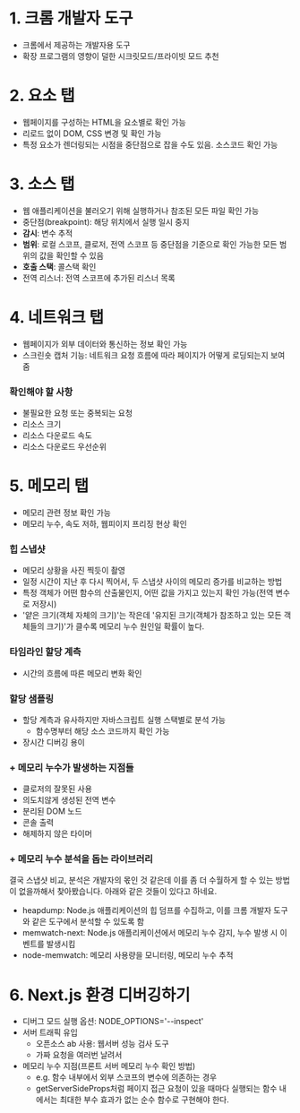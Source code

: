 # 1. 크롬 개발자 도구

- 크롬에서 제공하는 개발자용 도구
- 확장 프로그램의 영향이 덜한 시크릿모드/프라이빗 모드 추천

# 2. 요소 탭

- 웹페이지를 구성하는 HTML을 요소별로 확인 가능
- 리로드 없이 DOM, CSS 변경 및 확인 가능
- 특정 요소가 렌더링되는 시점을 중단점으로 잡을 수도 있음. 소스코드 확인 가능

# 3. 소스 탭

- 웹 애플리케이션을 불러오기 위해 실행하거나 참조된 모든 파일 확인 가능
- 중단점(breakpoint): 해당 위치에서 실행 일시 중지
- **감시**: 변수 추적
- **범위**: 로컬 스코프, 클로저, 전역 스코프 등 중단점을 기준으로 확인 가능한 모든 범위의 값을 확인할 수 있음
- **호출 스택**: 콜스택 확인
- 전역 리스너: 전역 스코프에 추가된 리스너 목록

# 4. 네트워크 탭

- 웹페이지가 외부 데이터와 통신하는 정보 확인 가능
- 스크린숏 캡처 기능: 네트워크 요청 흐름에 따라 페이지가 어떻게 로딩되는지 보여줌

### 확인해야 할 사항

- 불필요한 요청 또는 중복되는 요청
- 리소스 크기
- 리소스 다운로드 속도
- 리소스 다운로드 우선순위

# 5. **메모리 탭**

- 메모리 관련 정보 확인 가능
- 메모리 누수, 속도 저하, 웹피이지 프리징 현상 확인

### 힙 스냅샷

- 메모리 상황을 사진 찍듯이 촬영
- 일정 시간이 지난 후 다시 찍어서, 두 스냅샷 사이의 메모리 증가를 비교하는 방법
- 특정 객체가 어떤 함수의 산출물인지, 어떤 값을 가지고 있는지 확인 가능(전역 변수로 저장시)
- '얕은 크기(객체 자체의 크기)'는 작은데 '유지된 크기(객체가 참조하고 있는 모든 객체들의 크기)'가 클수록 메모리 누수 원인일 확률이 높다.

### 타임라인 할당 계측

- 시간의 흐름에 따른 메모리 변화 확인

### 할당 샘플링

- 할당 계측과 유사하지만 자바스크립트 실행 스택별로 분석 가능
  - 함수명부터 해당 소스 코드까지 확인 가능
- 장시간 디버깅 용이

### + 메모리 누수가 발생하는 지점들

- 클로저의 잘못된 사용
- 의도치않게 생성된 전역 변수
- 분리된 DOM 노드
- 콘솔 출력
- 해제하지 않은 타이머

### + 메모리 누수 분석을 돕는 라이브러리

결국 스냅샷 비교, 분석은 개발자의 몫인 것 같은데 이를 좀 더 수월하게 할 수 있는 방법이 없을까해서 찾아봤습니다. 아래와 같은 것들이 있다고 하네요.

- heapdump: Node.js 애플리케이션의 힙 덤프를 수집하고, 이를 크롬 개발자 도구와 같은 도구에서 분석할 수 있도록 함
- memwatch-next: Node.js 애플리케이션에서 메모리 누수 감지, 누수 발생 시 이벤트를 발생시킴
- node-memwatch: 메모리 사용량을 모니터링, 메모리 누수 추적

# 6. **Next.js 환경 디버깅하기**

- 디버그 모드 실행 옵션: NODE_OPTIONS='--inspect'
- 서버 트래픽 유입
  - 오픈소스 ab 사용: 웹서버 성능 검사 도구
  - 가짜 요청을 여러번 날려서
- 메모리 누수 지점(프론트 서버 메모리 누수 확인 방법)
  - e.g. 함수 내부에서 외부 스코프의 변수에 의존하는 경우
  - getServerSideProps처럼 페이지 접근 요청이 있을 때마다 실행되는 함수 내에서는 최대한 부수 효과가 없는 순수 함수로 구현해야 한다.
